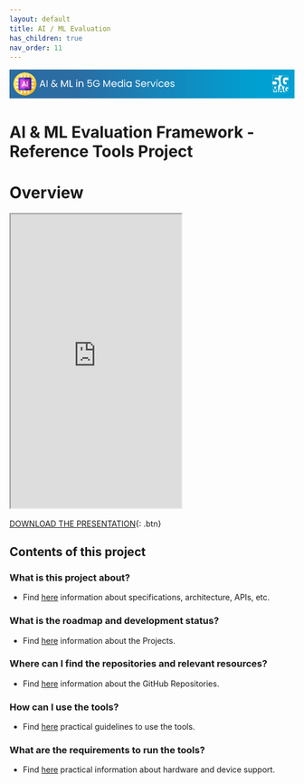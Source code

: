 ```yaml
---
layout: default
title: AI / ML Evaluation
has_children: true
nav_order: 11
---
```


<img src="../../assets/images/Banner_AIML.png" /> 

# AI & ML Evaluation Framework - Reference Tools Project

# Overview
<iframe width="60%" height="520" src="https://drive.google.com/file/d/1F8H3yCYRcFt27Bxn2g7FH6tvqIe259R1/preview"></iframe>

[DOWNLOAD THE PRESENTATION](https://drive.google.com/file/d/1F8H3yCYRcFt27Bxn2g7FH6tvqIe259R1/preview){: .btn} 

## Contents of this project

### What is this project about?
* Find [here](./under-development.html) information about specifications, architecture, APIs, etc.

### What is the roadmap and development status?
* Find [here](./projects.html) information about the Projects.
 
### Where can I find the repositories and relevant resources?
* Find [here](./repositories.html) information about the GitHub Repositories.

### How can I use the tools?
* Find [here](./tutorials.html) practical guidelines to use the tools.

### What are the requirements to run the tools?
* Find [here](./requirements.html) practical information about hardware and device support. 
